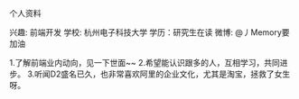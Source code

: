 个人资料

兴趣: 前端开发
学校: 杭州电子科技大学
学历：研究生在读
微博: @丿Memory要加油

1.了解前端业内动向，见一下世面~~
2.希望能认识跟多的人，互相学习，共同进步。
3.听闻D2盛名已久，也非常喜欢阿里的企业文化，尤其是淘宝，拯救了女生呀。
